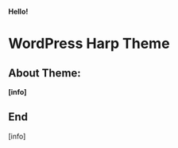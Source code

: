 **Hello!**

WordPress Harp Theme
===

About Theme:
-----------
**[info]**

End
---------------
[info]

